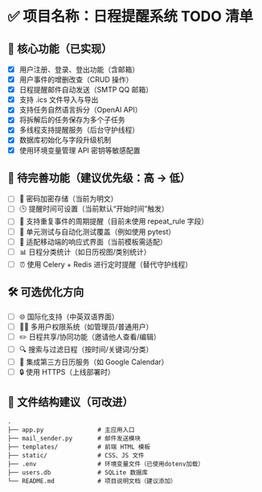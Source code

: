 
# ✅ 项目名称：日程提醒系统 TODO 清单

## 📌 核心功能（已实现）
- [x] 用户注册、登录、登出功能（含邮箱）
- [x] 用户事件的增删改查（CRUD 操作）
- [x] 日程提醒邮件自动发送（SMTP QQ 邮箱）
- [x] 支持 .ics 文件导入与导出
- [x] 支持任务自然语言拆分（OpenAI API）
- [x] 将拆解后的任务保存为多个子任务
- [x] 多线程支持提醒服务（后台守护线程）
- [x] 数据库初始化与字段升级机制
- [x] 使用环境变量管理 API 密钥等敏感配置

## 🚧 待完善功能（建议优先级：高 -> 低）
- [ ] 🔐 密码加密存储（当前为明文）
- [ ] 🕒 提醒时间可设置（当前默认“开始时间”触发）
- [ ] 🔁 支持重复事件的周期提醒（目前未使用 repeat_rule 字段）
- [ ] 🧪 单元测试与自动化测试覆盖（例如使用 pytest）
- [ ] 📱 适配移动端的响应式界面（当前模板需适配）
- [ ] 📊 日程分类统计（如日历视图/类别统计）
- [ ] ⏰ 使用 Celery + Redis 进行定时提醒（替代守护线程）

## 🛠️ 可选优化方向
- [ ] 🌐 国际化支持（中英双语界面）
- [ ] 🧑‍💼 多用户权限系统（如管理员/普通用户）
- [ ] ✏️ 日程共享/协同功能（邀请他人查看/编辑）
- [ ] 🔍 搜索与过滤日程（按时间/关键词/分类）
- [ ] 📅 集成第三方日历服务（如 Google Calendar）
- [ ] 🔒 使用 HTTPS（上线部署时）

## 📁 文件结构建议（可改进）
```
.
├── app.py               # 主应用入口
├── mail_sender.py       # 邮件发送模块
├── templates/           # 前端 HTML 模板
├── static/              # CSS、JS 文件
├── .env                 # 环境变量文件（已使用dotenv加载）
├── users.db             # SQLite 数据库
└── README.md            # 项目说明文档（建议添加）
```
